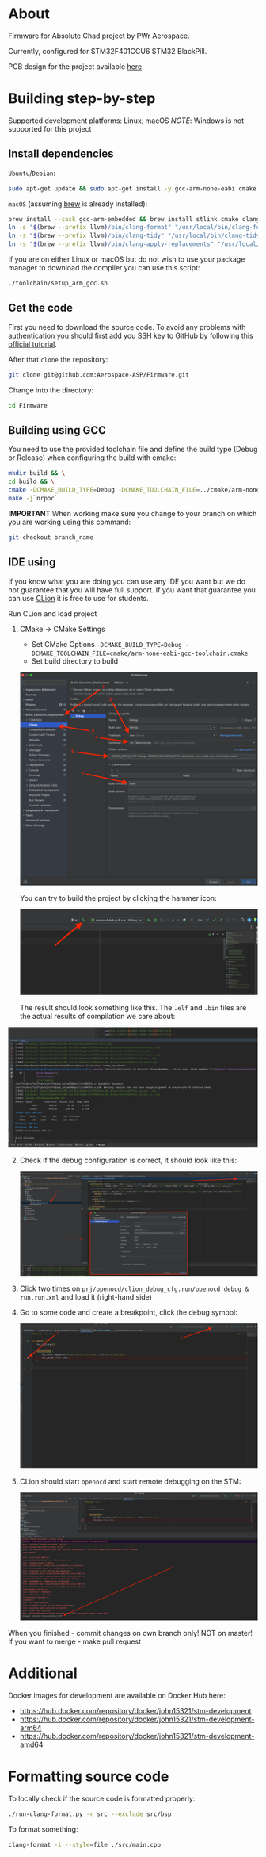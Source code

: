 # About

Firmware for Absolute Chad project by PWr Aerospace.

Currently, configured for STM32F401CCU6 STM32 BlackPill.

PCB design for the project available [here](https://github.com/Aerospace-ASP/Hardware).

# Building step-by-step

Supported development platforms: Linux, macOS
*NOTE*: Windows is not supported for this project

## Install dependencies

`Ubuntu`/`Debian`:

```bash
sudo apt-get update && sudo apt-get install -y gcc-arm-none-eabi cmake git stlink-tools lbzip2 wget curl clang-format clang-tidy openocd minicom
```

`macOS` (assuming [brew](https://brew.sh/) is already installed):

```bash
brew install --cask gcc-arm-embedded && brew install stlink cmake clang-format llvm minicom openocd && \
ln -s "$(brew --prefix llvm)/bin/clang-format" "/usr/local/bin/clang-format" && \
ln -s "$(brew --prefix llvm)/bin/clang-tidy" "/usr/local/bin/clang-tidy" && \
ln -s "$(brew --prefix llvm)/bin/clang-apply-replacements" "/usr/local/bin/clang-apply-replacements"
```

If you are on either Linux or macOS but do not wish to use your package manager to download the compiler you can use this script:

```bash
./toolchain/setup_arm_gcc.sh
```

## Get the code

First you need to download the source code. To avoid any problems with authentication you should first add you SSH key to GitHub by following [this official tutorial](https://docs.github.com/en/authentication/connecting-to-github-with-ssh/adding-a-new-ssh-key-to-your-github-account).

After that `clone` the repository:

```bash
git clone git@github.com:Aerospace-ASP/Firmware.git
```

Change into the directory:

```bash
cd Firmware
```

## Building using GCC

You need to use the provided toolchain file and define the build type (Debug or Release) when configuring the build with cmake:

```bash
mkdir build && \
cd build && \
cmake -DCMAKE_BUILD_TYPE=Debug -DCMAKE_TOOLCHAIN_FILE=../cmake/arm-none-eabi-gcc-toolchain.cmake .. && \
make -j`nrpoc`
```

**IMPORTANT** When working make sure you change to your branch on which you are working using this command:

```bash
git checkout branch_name
```

## IDE using

If you know what you are doing you can use any IDE you want but we do not guarantee that you will have full support. If you want that guarantee you can use [CLion](https://www.jetbrains.com/clion/) it is free to use for students.

Run CLion and load project

1. CMake -> CMake Settings

    * Set CMake Options `-DCMAKE_BUILD_TYPE=Debug -DCMAKE_TOOLCHAIN_FILE=cmake/arm-none-eabi-gcc-toolchain.cmake`
    * Set build directory to build

    ![buildsetup](img/clion_config.png)

    You can try to build the project by clicking the hammer icon:

    ![build](img/build.png)

    The result should look something like this. The `.elf` and `.bin` files are the actual results of compilation we care about:

![b](img/after_build.png)

2. Check if the debug configuration is correct, it should look like this:

    ![bug](img/debug_conf.png)

3. Click two times on `prj/openocd/clion_debug_cfg.run/openocd debug & run.run.xml` and load it (right-hand side)

4. Go to some code and create a breakpoint, click the debug symbol:

    ![img/](img/debugging.png)

5. CLion should start `openocd` and start remote debugging on the STM:

    ![sdfg](img/final_debug.png)

When you finished - commit changes on own branch only! NOT on master! If you want to merge - make pull request

<!-- ## Future toolchain improvements

<https://github.com/ucgosupl/stm32f4_template>

to installl
lbzip2 cmake -->

# Additional

Docker images for development are available on Docker Hub here:

* <https://hub.docker.com/repository/docker/john15321/stm-development>
* <https://hub.docker.com/repository/docker/john15321/stm-development-arm64>
* <https://hub.docker.com/repository/docker/john15321/stm-development-amd64>

# Formatting source code

To locally check if the source code is formatted properly:

```bash
./run-clang-format.py -r src --exclude src/bsp
```

To format something:

```bash
clang-format -i --style=file ./src/main.cpp
```

